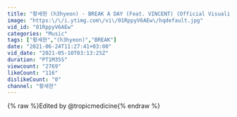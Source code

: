 ```yaml
---
title: "황세현 (h3hyeon) - BREAK A DAY (Feat. VINCENT) (Official Visualizer)"
image: "https:\/\/i.ytimg.com\/vi\/01RppyV6AEw\/hqdefault.jpg"
vid_id: "01RppyV6AEw"
categories: "Music"
tags: ["황세현","(h3hyeon)","BREAK"]
date: "2021-06-24T11:27:41+03:00"
vid_date: "2021-05-10T03:13:25Z"
duration: "PT1M35S"
viewcount: "2769"
likeCount: "116"
dislikeCount: "0"
channel: "황세현"
---
```

{% raw %}Edited by @tropicmedicine{% endraw %}
